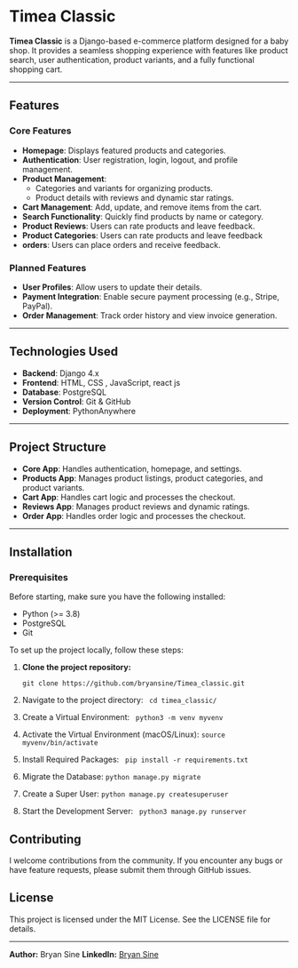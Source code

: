 # Timea Classic

**Timea Classic** is a Django-based e-commerce platform designed for a baby shop. It provides a seamless shopping experience with features like product search, user authentication, product variants, and a fully functional shopping cart.

---

## Features

### Core Features
- **Homepage**: Displays featured products and categories.
- **Authentication**: User registration, login, logout, and profile management.
- **Product Management**:
  - Categories and variants for organizing products.
  - Product details with reviews and dynamic star ratings.
- **Cart Management**: Add, update, and remove items from the cart.
- **Search Functionality**: Quickly find products by name or category.
- **Product Reviews**: Users can rate products and leave feedback.
- **Product Categories**: Users can rate products and leave feedback
- **orders**: Users can place orders and receive feedback.

### Planned Features
- **User Profiles**: Allow users to update their details.
- **Payment Integration**: Enable secure payment processing (e.g., Stripe, PayPal).
- **Order Management**: Track order history and view invoice generation.

---

## Technologies Used

- **Backend**: Django 4.x
- **Frontend**: HTML, CSS , JavaScript, react js
- **Database**: PostgreSQL
- **Version Control**: Git & GitHub
- **Deployment**: PythonAnywhere

---

## Project Structure

- **Core App**: Handles authentication, homepage, and settings.
- **Products App**: Manages product listings, product categories, and product variants.
- **Cart App**: Handles cart logic and processes the checkout.
- **Reviews App**: Manages product reviews and dynamic ratings.
- **Order App**: Handles order logic and processes the checkout.


---

## Installation


### Prerequisites

Before starting, make sure you have the following installed:

- Python (>= 3.8)
- PostgreSQL
- Git

To set up the project locally, follow these steps:

1. **Clone the project repository:**
 
   ```git clone https://github.com/bryansine/Timea_classic.git```
   
2.  Navigate to the project directory:
  ``` cd timea_classic/```
3. Create a Virtual Environment:
 ``` python3 -m venv myvenv```
4.  Activate the Virtual Environment (macOS/Linux):
  ```source myvenv/bin/activate```
5.  Install Required Packages:
 ``` pip install -r requirements.txt```
6.  Migrate the Database:
  ```python manage.py migrate```
7.  Create a Super User:
  ```python manage.py createsuperuser```
8.  Start the Development Server:
 ``` python3 manage.py runserver```


## Contributing

I welcome contributions from the community. If you encounter any bugs or have feature requests, please submit them through GitHub issues.

## License

This project is licensed under the MIT License. See the LICENSE file for details.

---

**Author:** Bryan Sine
**LinkedIn:** [Bryan Sine](https://www.linkedin.com/in/bryansine)
